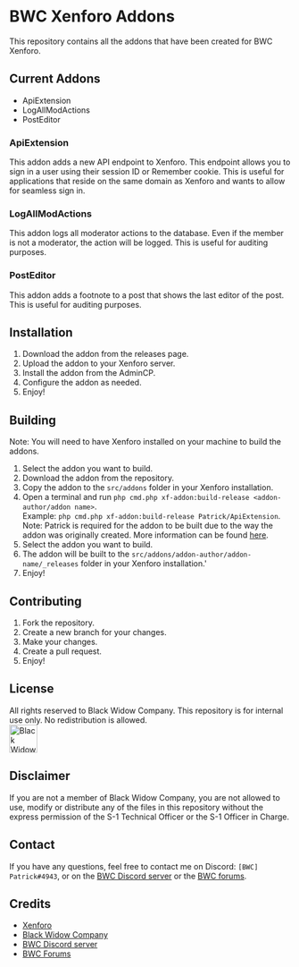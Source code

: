 # BWC Xenforo Addons
This repository contains all the addons that have been created for BWC Xenforo.

## Current Addons
* ApiExtension
* LogAllModActions
* PostEditor

### ApiExtension
This addon adds a new API endpoint to Xenforo. This endpoint allows you to sign in a user using their session ID or Remember cookie. This is useful for applications that reside on the same domain as Xenforo and wants to allow for seamless sign in.

### LogAllModActions
This addon logs all moderator actions to the database. Even if the member is not a moderator, the action will be logged. This is useful for auditing purposes.

### PostEditor
This addon adds a footnote to a post that shows the last editor of the post. This is useful for auditing purposes.

## Installation
1. Download the addon from the releases page.
2. Upload the addon to your Xenforo server.
3. Install the addon from the AdminCP.
4. Configure the addon as needed.
5. Enjoy!

## Building
Note: You will need to have Xenforo installed on your machine to build the addons.
1. Select the addon you want to build.
2. Download the addon from the repository.
3. Copy the addon to the `src/addons` folder in your Xenforo installation.
4. Open a terminal and run `php cmd.php xf-addon:build-release <addon-author/addon name>`.  
Example: `php cmd.php xf-addon:build-release Patrick/ApiExtension`.  
Note: Patrick is required for the addon to be built due to the way the addon was originally created. More information can be found [here](https://xenforo.com/docs/dev/lets-build-an-add-on/#building-the-add-on).
5. Select the addon you want to build.
6. The addon will be built to the `src/addons/addon-author/addon-name/_releases` folder in your Xenforo installation.'
7. Enjoy!

## Contributing
1. Fork the repository.
2. Create a new branch for your changes.
3. Make your changes.
4. Create a pull request.
5. Enjoy!

## License
All rights reserved to Black Widow Company. This repository is for internal use only. No redistribution is allowed.  
[<img alt="Black Widow Company" height="50" src="https://the-bwc.com/PAO/BannerStandard.png"/>](https://www.the-bwc.com)


## Disclaimer
If you are not a member of Black Widow Company, you are not allowed to use, modify or distribute any of the files in this repository without the express permission of the S-1 Technical Officer or the S-1 Officer in Charge.

## Contact
If you have any questions, feel free to contact me on Discord: `[BWC] Patrick#4943`, or on the [BWC Discord server](https://discord.com/invite/the-bwc) or the [BWC forums](https://the-bwc.com/forum/index.php).

## Credits
* [Xenforo](https://xenforo.com/)
* [Black Widow Company](https://the-bwc.com/)
* [BWC Discord server](https://discord.com/invite/the-bwc)
* [BWC Forums](https://the-bwc.com/forum/index.php)